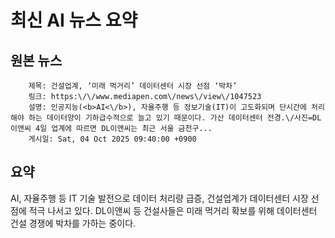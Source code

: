 # 최신 AI 뉴스 요약

## 원본 뉴스
		제목: 건설업계, ‘미래 먹거리’ 데이터센터 시장 선점 ‘박차’
		링크: https:\/\/www.mediapen.com\/news\/view\/1047523
		설명: 인공지능(<b>AI<\/b>), 자율주행 등 정보기술(IT)이 고도화되며 단시간에 처리해야 하는 데이터양이 기하급수적으로 늘고 있기 때문이다. 가산 데이터센터 전경.\/사진=DL이앤씨 4일 업계에 따르면 DL이앤씨는 최근 서울 금천구... 
		게시일: Sat, 04 Oct 2025 09:40:00 +0900


## 요약
AI, 자율주행 등 IT 기술 발전으로 데이터 처리량 급증, 건설업계가 데이터센터 시장 선점에 적극 나서고 있다. DL이앤씨 등 건설사들은 미래 먹거리 확보를 위해 데이터센터 건설 경쟁에 박차를 가하는 중이다.

